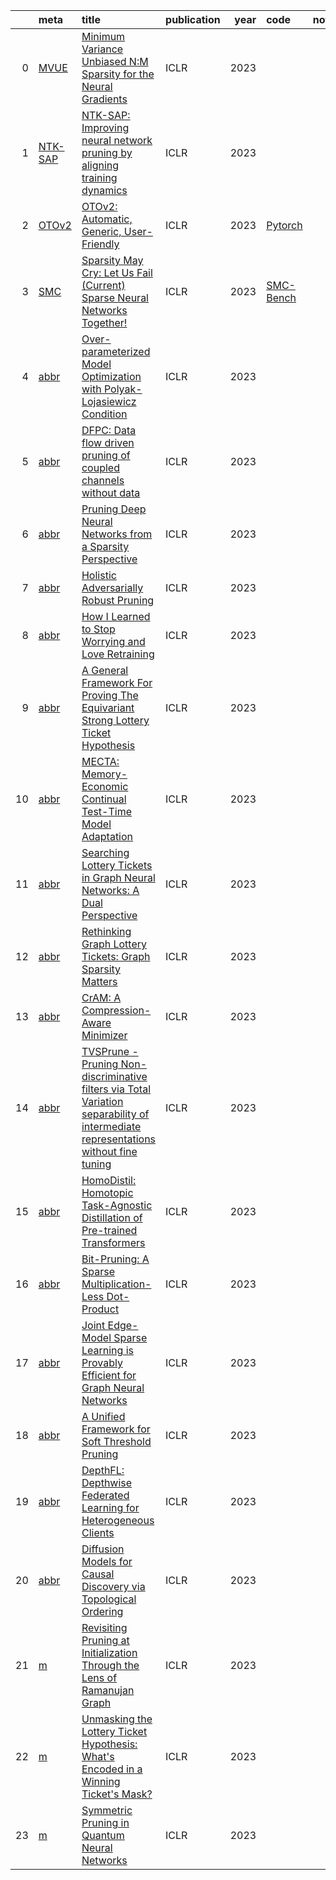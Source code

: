 |    | meta                                    | title                                                                                                                                                                             | publication   |   year | code                                                  | note   |
|---:|:----------------------------------------|:----------------------------------------------------------------------------------------------------------------------------------------------------------------------------------|:--------------|-------:|:------------------------------------------------------|:-------|
|  0 | [MVUE](../../meta/2U5DXO7C.prototxt)    | [Minimum Variance Unbiased N:M Sparsity for the Neural Gradients](https://openreview.net/pdf?id=vuD2xEtxZcj)                                                                      | ICLR          |   2023 |                                                       |        |
|  1 | [NTK-SAP](../../meta/HYTID4WD.prototxt) | [NTK-SAP: Improving neural network pruning by aligning training dynamics](https://openreview.net/forum?id=-5EWhW_4qWP)                                                            | ICLR          |   2023 |                                                       |        |
|  2 | [OTOv2](../../meta/QBBMHBHQ.prototxt)   | [OTOv2: Automatic, Generic, User-Friendly](https://openreview.net/forum?id=7ynoX1ojPMt)                                                                                           | ICLR          |   2023 | [Pytorch](https://github.com/tianyic/only_train_once) |        |
|  3 | [SMC](../../meta/EHWNTP1V.prototxt)     | [Sparsity May Cry: Let Us Fail (Current) Sparse Neural Networks Together!](https://openreview.net/pdf?id=J6F3lLg4Kdp)                                                             | ICLR          |   2023 | [SMC-Bench](https://github.com/VITA-Group/SMC-Bench)  |        |
|  4 | [abbr](../../meta/1EZ5JYL3.prototxt)    | [Over-parameterized Model Optimization with Polyak-Lojasiewicz Condition](https://openreview.net/forum?id=aBIpZvMdS56)                                                            | ICLR          |   2023 |                                                       |        |
|  5 | [abbr](../../meta/22C0A4RH.prototxt)    | [DFPC: Data flow driven pruning of coupled channels without data](https://openreview.net/forum?id=mhnHqRqcjYU)                                                                    | ICLR          |   2023 |                                                       |        |
|  6 | [abbr](../../meta/4IT9WPPA.prototxt)    | [Pruning Deep Neural Networks from a Sparsity Perspective](https://openreview.net/forum?id=i-DleYh34BM)                                                                           | ICLR          |   2023 |                                                       |        |
|  7 | [abbr](../../meta/9O673CMS.prototxt)    | [Holistic Adversarially Robust Pruning](https://openreview.net/forum?id=sAJDi9lD06L)                                                                                              | ICLR          |   2023 |                                                       |        |
|  8 | [abbr](../../meta/AZKA1WRH.prototxt)    | [How I Learned to Stop Worrying and Love Retraining](https://openreview.net/forum?id=_nF5imFKQI)                                                                                  | ICLR          |   2023 |                                                       |        |
|  9 | [abbr](../../meta/BU38BOQE.prototxt)    | [A General Framework For Proving The Equivariant Strong Lottery Ticket Hypothesis](https://openreview.net/forum?id=vVJZtlZB9D)                                                    | ICLR          |   2023 |                                                       |        |
| 10 | [abbr](../../meta/CSUM4GXD.prototxt)    | [MECTA: Memory-Economic Continual Test-Time Model Adaptation](https://openreview.net/forum?id=N92hjSf5NNh)                                                                        | ICLR          |   2023 |                                                       |        |
| 11 | [abbr](../../meta/DLHYYZU1.prototxt)    | [Searching Lottery Tickets in Graph Neural Networks: A Dual Perspective](https://openreview.net/forum?id=Dvs-a3aymPe)                                                             | ICLR          |   2023 |                                                       |        |
| 12 | [abbr](../../meta/GEZARAUL.prototxt)    | [Rethinking Graph Lottery Tickets: Graph Sparsity Matters](https://openreview.net/forum?id=fjh7UGQgOB)                                                                            | ICLR          |   2023 |                                                       |        |
| 13 | [abbr](../../meta/JBRI286F.prototxt)    | [CrAM: A Compression-Aware Minimizer](https://openreview.net/forum?id=_eTZBs-yedr)                                                                                                | ICLR          |   2023 |                                                       |        |
| 14 | [abbr](../../meta/MTKTZE3N.prototxt)    | [TVSPrune - Pruning Non-discriminative filters via Total Variation separability of intermediate representations without fine tuning](https://openreview.net/forum?id=sZI1Oj9KBKy) | ICLR          |   2023 |                                                       |        |
| 15 | [abbr](../../meta/Q0PKEEPI.prototxt)    | [HomoDistil: Homotopic Task-Agnostic Distillation of Pre-trained Transformers](https://openreview.net/forum?id=D7srTrGhAs)                                                        | ICLR          |   2023 |                                                       |        |
| 16 | [abbr](../../meta/Q3S45CWC.prototxt)    | [Bit-Pruning: A Sparse Multiplication-Less Dot-Product](https://openreview.net/forum?id=YUDiZcZTI8)                                                                               | ICLR          |   2023 |                                                       |        |
| 17 | [abbr](../../meta/RR92I0FK.prototxt)    | [Joint Edge-Model Sparse Learning is Provably Efficient for Graph Neural Networks](https://openreview.net/forum?id=4UldFtZ_CVF)                                                   | ICLR          |   2023 |                                                       |        |
| 18 | [abbr](../../meta/SP5UN1RF.prototxt)    | [A Unified Framework for Soft Threshold Pruning](https://openreview.net/forum?id=cCFqcrq0d8)                                                                                      | ICLR          |   2023 |                                                       |        |
| 19 | [abbr](../../meta/TVCZSVZY.prototxt)    | [DepthFL: Depthwise Federated Learning for Heterogeneous Clients](https://openreview.net/forum?id=pf8RIZTMU58)                                                                    | ICLR          |   2023 |                                                       |        |
| 20 | [abbr](../../meta/ZHVKFNSL.prototxt)    | [Diffusion Models for Causal Discovery via Topological Ordering](https://openreview.net/forum?id=Idusfje4-Wq)                                                                     | ICLR          |   2023 |                                                       |        |
| 21 | [m](../../meta/0I1IQIH6.prototxt)       | [Revisiting Pruning at Initialization Through the Lens of Ramanujan Graph](https://openreview.net/forum?id=uVcDssQff)                                                             | ICLR          |   2023 |                                                       |        |
| 22 | [m](../../meta/R4X91L5N.prototxt)       | [Unmasking the Lottery Ticket Hypothesis: What's Encoded in a Winning Ticket's Mask?](https://openreview.net/forum?id=xSsW2Am-ukZ)                                                | ICLR          |   2023 |                                                       |        |
| 23 | [m](../../meta/RRGOXITB.prototxt)       | [Symmetric Pruning in Quantum Neural Networks](https://openreview.net/forum?id=K96AogLDT2K)                                                                                       | ICLR          |   2023 |                                                       |        |
